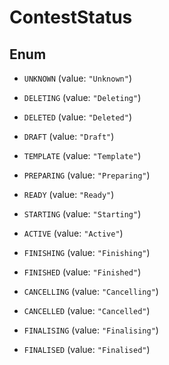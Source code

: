 

# ContestStatus

## Enum


* `UNKNOWN` (value: `"Unknown"`)

* `DELETING` (value: `"Deleting"`)

* `DELETED` (value: `"Deleted"`)

* `DRAFT` (value: `"Draft"`)

* `TEMPLATE` (value: `"Template"`)

* `PREPARING` (value: `"Preparing"`)

* `READY` (value: `"Ready"`)

* `STARTING` (value: `"Starting"`)

* `ACTIVE` (value: `"Active"`)

* `FINISHING` (value: `"Finishing"`)

* `FINISHED` (value: `"Finished"`)

* `CANCELLING` (value: `"Cancelling"`)

* `CANCELLED` (value: `"Cancelled"`)

* `FINALISING` (value: `"Finalising"`)

* `FINALISED` (value: `"Finalised"`)



